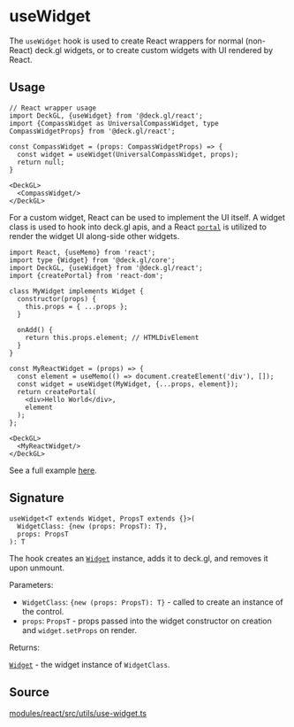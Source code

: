 # useWidget

The `useWidget` hook is used to create React wrappers for normal (non-React) deck.gl widgets, or to create custom widgets with UI rendered by React.

## Usage

```tsx
// React wrapper usage
import DeckGL, {useWidget} from '@deck.gl/react';
import {CompassWidget as UniversalCompassWidget, type CompassWidgetProps} from '@deck.gl/react';

const CompassWidget = (props: CompassWidgetProps) => {
  const widget = useWidget(UniversalCompassWidget, props);
  return null;
}

<DeckGL>
  <CompassWidget/>
</DeckGL>
```

For a custom widget, React can be used to implement the UI itself. A widget class is used to hook into deck.gl apis, and a React [`portal`](https://react.dev/reference/react-dom/createPortal) is utilized to render the widget UI along-side other widgets.

```tsx
import React, {useMemo} from 'react';
import type {Widget} from '@deck.gl/core';
import DeckGL, {useWidget} from '@deck.gl/react';
import {createPortal} from 'react-dom';

class MyWidget implements Widget {
  constructor(props) {
    this.props = { ...props };
  }

  onAdd() {
    return this.props.element; // HTMLDivElement
  }
}

const MyReactWidget = (props) => {
  const element = useMemo(() => document.createElement('div'), []);
  const widget = useWidget(MyWidget, {...props, element});
  return createPortal(
    <div>Hello World</div>,
    element
  );
};

<DeckGL>
  <MyReactWidget/>
</DeckGL>
```

See a full example [here](../../developer-guide/custom-widgets/react-widgets.md).

## Signature

```tsx
useWidget<T extends Widget, PropsT extends {}>(
  WidgetClass: {new (props: PropsT): T},
  props: PropsT
): T
```

The hook creates an [`Widget`](../core/widget.md) instance, adds it to deck.gl, and removes it upon unmount.

Parameters:

 - `WidgetClass`: `{new (props: PropsT): T}` - called to create an instance of the control.
 - `props`: `PropsT` - props passed into the widget constructor on creation and `widget.setProps` on render.

Returns:

[`Widget`](../core/widget.md) - the widget instance of `WidgetClass`.

## Source

[modules/react/src/utils/use-widget.ts](https://github.com/visgl/deck.gl/blob/master/modules/react/src/utils/use-widget.ts)
